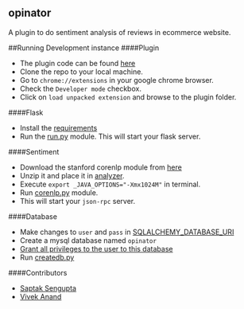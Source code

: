 ## opinator
A plugin to do sentiment analysis of reviews in ecommerce website.

##Running Development instance
####Plugin
* The plugin code can be found [here](https://github.com/SaptakS/opinator-plugin)
* Clone the repo to your local machine.
* Go to `chrome://extensions` in your google chrome browser.
* Check the `Developer mode` checkbox.
* Click on `load unpacked extension` and browse to the plugin folder.

####Flask
* Install the [requirements](https://github.com/vivekanand1101/opinator-coreserver/blob/master/requirements.txt)
* Run the [run.py](https://github.com/vivekanand1101/opinator-coreserver/blob/master/run.py) module. This will start your flask server.

####Sentiment
* Download the stanford corenlp module from [here](http://nlp.stanford.edu/software/corenlp.shtml)
* Unzip it and place it in [analyzer](https://github.com/vivekanand1101/opinator-coreserver/tree/master/analyzer).
* Execute `export _JAVA_OPTIONS="-Xmx1024M"` in terminal.
* Run [corenlp.py](https://github.com/vivekanand1101/opinator-coreserver/blob/master/analyzer/corenlp.py) module.
* This will start your `json-rpc` server.

####Database
* Make changes to `user` and `pass` in [SQLALCHEMY_DATABASE_URI](https://github.com/vivekanand1101/opinator-coreserver/blob/master/opinator/config.py#L17)
* Create a mysql database named `opinator`
* [Grant all privileges to the user to this database](http://stackoverflow.com/questions/5016505/mysql-grant-all-privileges-on-database/5016587#5016587)
* Run [createdb.py](https://github.com/vivekanand1101/opinator-coreserver/blob/master/createdb.py)


####Contributors
* [Saptak Sengupta](https://github.com/SaptakS)
* [Vivek Anand](https://github.com/vivekanand1101)
